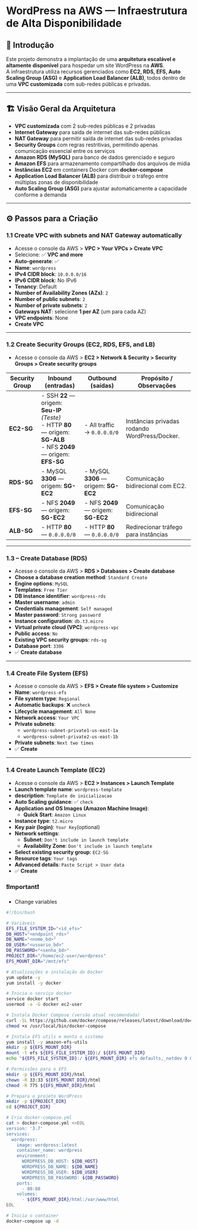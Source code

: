# WordPress na AWS — Infraestrutura de Alta Disponibilidade

## 📌 Introdução
Este projeto demonstra a implantação de uma **arquitetura escalável e altamente disponível** para hospedar um site WordPress na **AWS**.  
A infraestrutura utiliza recursos gerenciados como **EC2, RDS, EFS, Auto Scaling Group (ASG)** e **Application Load Balancer (ALB)**, todos dentro de uma **VPC customizada** com sub-redes públicas e privadas.  

---

## 🏗️ Visão Geral da Arquitetura
- **VPC customizada** com 2 sub-redes públicas e 2 privadas  
- **Internet Gateway** para saída de internet das sub-redes públicas  
- **NAT Gateway** para permitir saída de internet das sub-redes privadas
- **Security Groups** com regras restritivas, permitindo apenas comunicação essencial entre os serviços
- **Amazon RDS (MySQL)** para banco de dados gerenciado e seguro  
- **Amazon EFS** para armazenamento compartilhado dos arquivos de mídia 
- **Instâncias EC2** em containers Docker com **docker-compose**
- **Application Load Balancer (ALB)** para distribuir o tráfego entre múltiplas zonas de disponibilidade
- **Auto Scaling Group (ASG)** para ajustar automaticamente a capacidade conforme a demanda

---

## ⚙️ Passos para a Criação

### 1.1 Create VPC with subnets and NAT Gateway automatically

- Acesse o console da AWS > **VPC > Your VPCs > Create VPC**
- Selecione: ✅ **VPC and more**
- **Auto-generate**: ✅
- **Name**: `wordpress`
- **IPv4 CIDR block**: `10.0.0.0/16`
- **IPv6 CIDR block**: No IPv6
- **Tenancy**: Default
- **Number of Availability Zones (AZs)**: `2`
- **Number of public subnets**: `2`
- **Number of private subnets**: `2`
- **Gateways NAT**: selecione **1 per AZ** (um para cada AZ)
- **VPC endpoints**: None
- **Create VPC**

---

### 1.2 Create Security Groups (EC2, RDS, EFS, and LB)
- Acesse o console da AWS > **EC2 > Network & Security > Security Groups > Create security groups**

| **Security Group** | **Inbound (entradas)** | **Outbound (saídas)** | **Propósito / Observações** |
|--------------------|-------------------------|------------------------|------------------------------|
|**EC2-SG** | - SSH **22** — origem: **Seu-IP** *(Teste)* <br> - HTTP **80** — origem: **SG-ALB** <br> - NFS **2049** — origem: **EFS-SG** | - All traffic → `0.0.0.0/0` | Instâncias privadas rodando WordPress/Docker. |
|**RDS-SG** | - MySQL **3306** — origem: **SG-EC2** | - MySQL **3306** — origem: **SG-EC2** | Comunicação bidirecional com EC2. |
|**EFS-SG** | - NFS **2049** — origem: **SG-EC2** | - NFS **2049** — origem: **SG-EC2** | Comunicação bidirecional |
|**ALB-SG** | - HTTP **80** — `0.0.0.0/0` | - HTTP **80** — `0.0.0.0/0` | Redirecionar tráfego para instâncias |

---

### 1.3 – Create Database (RDS)

- Acesse o console da AWS > **RDS > Databases > Create database**
- **Choose a database creation method**: `Standard Create`
- **Engine options**: `MySQL`
- **Templates**: `Free Tier`
- **DB instance identifier**: `wordpress-rds`
- **Master username**: `admin`
- **Credentials management**: `Self managed`
- **Master password**: `Strong password`
- **Instance configuration**: `db.t3.micro`
- **Virtual private cloud (VPC)**: `wordpress-vpc`
- **Public access**: `No`
- **Existing VPC security groups**: `rds-sg`
- **Database port**: `3306`
- ✅ **Create database**

---

### 1.4 Create File System (EFS)

- Acesse o console da AWS > **EFS > Create file system > Customize**
- **Name**: `wordpress-efs`
- **File system type**: `Regional`
- **Automatic backups**: ❌ `uncheck`
- **Lifecycle management**: `All None`
- **Network access**: `Your VPC`
- **Private subnets**:
  - `wordpress-subnet-private1-us-east-1a`
  - `wordpress-subnet-private2-us-east-1b`
- **Private subnets**: `Next two times`
- ✅ **Create**

---

### 1.4 Create Launch Template (EC2)

- Acesse o console da AWS > **EC2 > Instances > Launch Template**
- **Launch template name**: `wordpress-template`
- **description**: `Template de inicializacao`
- **Auto Scaling guidance**: ✅ `check`
- **Application and OS Images (Amazon Machine Image)**:
  - **Quick Start**: `Amazon Linux`
- **Instance type**: `t2.micro`
- **Key pair (login)**: `Your Key`(optional)
- **Network settings**:
  - **Subnet**: `Don't include in launch template`
  - **Availability Zone**: `Don't include in launch template`
- **Select existing security group**: `EC2-SG`
- **Resource tags**: `Your tags`
- **Advanced details**: `Paste Script > User data`
- ✅ **Create**

### ❗Important❗
  - Change variables

```bash
#!/bin/bash

# Variáveis
EFS_FILE_SYSTEM_ID="<id_efs>"
DB_HOST="<endpoint_rds>"
DB_NAME="<nome_bd>"
DB_USER="<usuario_bd>"
DB_PASSWORD="<senha_bd>"
PROJECT_DIR="/home/ec2-user/wordpress"
EFS_MOUNT_DIR="/mnt/efs"

# Atualizações e instalação do Docker
yum update -y
yum install -y docker

# Inicia o serviço docker
service docker start
usermod -a -G docker ec2-user

# Instala Docker Compose (versão atual recomendada)
curl -SL https://github.com/docker/compose/releases/latest/download/docker-compose-linux-x86_64 -o /usr/local/bin/docker-compose
chmod +x /usr/local/bin/docker-compose

# Instala EFS utils e monta o sistema
yum install -y amazon-efs-utils
mkdir -p ${EFS_MOUNT_DIR}
mount -t efs ${EFS_FILE_SYSTEM_ID}:/ ${EFS_MOUNT_DIR}
echo "${EFS_FILE_SYSTEM_ID}:/ ${EFS_MOUNT_DIR} efs defaults,_netdev 0 0" >> /etc/fstab

# Permissões para o EFS
mkdir -p ${EFS_MOUNT_DIR}/html
chown -R 33:33 ${EFS_MOUNT_DIR}/html
chmod -R 775 ${EFS_MOUNT_DIR}/html

# Prepara o projeto WordPress
mkdir -p ${PROJECT_DIR}
cd ${PROJECT_DIR}

# Cria docker-compose.yml
cat > docker-compose.yml <<EOL
version: '3.7'
services:
  wordpress:
    image: wordpress:latest
    container_name: wordpress
    environment:
      WORDPRESS_DB_HOST: ${DB_HOST}
      WORDPRESS_DB_NAME: ${DB_NAME}
      WORDPRESS_DB_USER: ${DB_USER}
      WORDPRESS_DB_PASSWORD: ${DB_PASSWORD}
    ports:
      - 80:80
    volumes:
      - ${EFS_MOUNT_DIR}/html:/var/www/html
EOL

# Inicia o container
docker-compose up -d
```





























